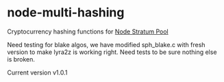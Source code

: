 node-multi-hashing
===============
Cryptocurrency hashing functions for [Node Stratum Pool](https://github.com/foxer666/node-stratum-pool)


Need testing for blake algos, we have modified sph_blake.c with fresh version to make lyra2z is working right. Need tests to be sure nothing else is broken.

Current version v1.0.1